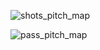 
![shots_pitch_map](https://user-images.githubusercontent.com/33928040/79466702-8e1d2080-801a-11ea-862b-2bdbe3c74fe8.jpg)

![pass_pitch_map](https://user-images.githubusercontent.com/33928040/79466694-8bbac680-801a-11ea-8680-6c7cb7bf5300.jpg)
